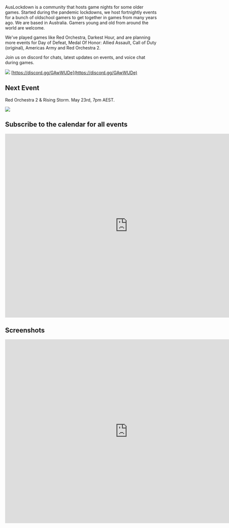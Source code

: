 AusLockdown is a community that hosts game nights for some older games. Started during the pandemic lockdowns, we host fortnightly events for a bunch of oldschool gamers to get together in games from many years ago. We are based in Australia. Gamers young and old from around the world are welcome.

We've played games like Red Orchestra, Darkest Hour, and are planning more events for Day of Defeat, Medal Of Honor: Allied Assault, Call of Duty (original), Americas Army and Red Orchestra 2.

Join us on discord for chats, latest updates on events, and voice chat during games. 

<a href="https://discord.gg/GAwWUDe"><img src="https://img.shields.io/badge/discord-join-7289DA.svg?logo=discord&longCache=true&style=flat" /></a> [https://discord.gg/GAwWUDe](https://discord.gg/GAwWUDe)

## Next Event
Red Orchestra 2 & Rising Storm. May 23rd, 7pm AEST.

<a target="_blank" href="https://calendar.google.com/event?action=TEMPLATE&amp;tmeid=N3ZyMWgwdXBla2tiZWRkZmtldTF2cjd0YmUgNWdraTdsb2VjMmI3Y243N24zbzU2bmUzNGNAZw&amp;tmsrc=5gki7loec2b7cn77n3o56ne34c%40group.calendar.google.com"><img border="0" src="https://www.google.com/calendar/images/ext/gc_button1_en-GB.gif"></a>

## Subscribe to the calendar for all events
<iframe src="https://calendar.google.com/calendar/embed?src=5gki7loec2b7cn77n3o56ne34c%40group.calendar.google.com&ctz=Australia%2FSydney" style="border: 0" width="800" height="600" frameborder="0" scrolling="no"></iframe>

## Screenshots

<iframe src="https://titanembeds.com/embed/695433107372900433?defaultchannel=697393743069708288" height="600" width="800" frameborder="0"></iframe>
